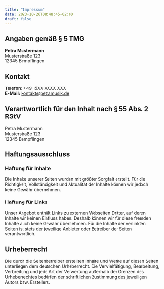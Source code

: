 ```yaml
---
title: "Impressum"
date: 2023-10-26T08:48:45+02:00
draft: false
---
```


## Angaben gemäß § 5 TMG

**Petra Mustermann**  
Musterstraße 123  
12345 Bempflingen

## Kontakt

**Telefon:** +49 15XX XXXX XXX  
**E-Mail:** kontakt@petramusik.de

## Verantwortlich für den Inhalt nach § 55 Abs. 2 RStV

Petra Mustermann  
Musterstraße 123  
12345 Bempflingen

## Haftungsausschluss

### Haftung für Inhalte

Die Inhalte unserer Seiten wurden mit größter Sorgfalt erstellt. Für die Richtigkeit, Vollständigkeit und Aktualität der Inhalte können wir jedoch keine Gewähr übernehmen.

### Haftung für Links

Unser Angebot enthält Links zu externen Webseiten Dritter, auf deren Inhalte wir keinen Einfluss haben. Deshalb können wir für diese fremden Inhalte auch keine Gewähr übernehmen. Für die Inhalte der verlinkten Seiten ist stets der jeweilige Anbieter oder Betreiber der Seiten verantwortlich.

## Urheberrecht

Die durch die Seitenbetreiber erstellten Inhalte und Werke auf diesen Seiten unterliegen dem deutschen Urheberrecht. Die Vervielfältigung, Bearbeitung, Verbreitung und jede Art der Verwertung außerhalb der Grenzen des Urheberrechtes bedürfen der schriftlichen Zustimmung des jeweiligen Autors bzw. Erstellers.
